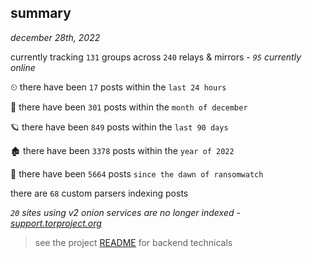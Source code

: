 
## summary
_december 28th, 2022_

currently tracking `131` groups across `240` relays & mirrors - _`95` currently online_

⏲ there have been `17` posts within the `last 24 hours`

🦈 there have been `301` posts within the `month of december`

🪐 there have been `849` posts within the `last 90 days`

🏚 there have been `3378` posts within the `year of 2022`

🦕 there have been `5664` posts `since the dawn of ransomwatch`

there are `68` custom parsers indexing posts

_`20` sites using v2 onion services are no longer indexed - [support.torproject.org](https://support.torproject.org/onionservices/v2-deprecation/)_

> see the project [README](https://github.com/joshhighet/ransomwatch#ransomwatch--) for backend technicals
